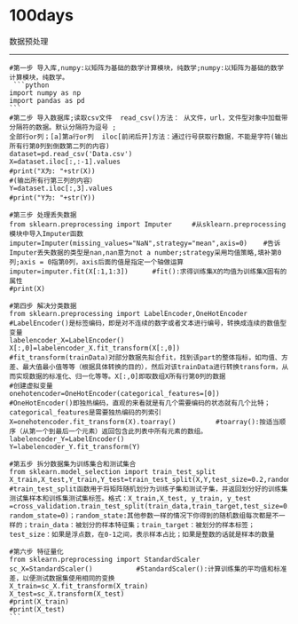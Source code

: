 100days
===========
数据预处理
___________
    #第一步 导入库,numpy:以矩阵为基础的数学计算模块，纯数学;numpy:以矩阵为基础的数学计算模块，纯数学。
     ```python
    import numpy as np          
    import pandas as pd 
    ```     
    #第二步 导入数据库;读取csv文件  read_csv()方法： 从文件，url，文件型对象中加载带分隔符的数据。默认分隔符为逗号 ;  
    全部行or列；[a]第a行or列  iloc[前闭后开]方法：通过行号获取行数据，不能是字符(输出所有行第0列到倒数第二列的内容)
    dataset=pd.read_csv('Data.csv')    
    X=dataset.iloc[:,:-1].values      
    #print("X为: "+str(X))
    #(输出所有行第三列的内容）
    Y=dataset.iloc[:,3].values       
    #print("Y为: "+str(Y))

    #第三步 处理丢失数据
    from sklearn.preprocessing import Imputer     #从sklearn.preprocessing模块中导入Imputer函数
    imputer=Imputer(missing_values="NaN",strategy="mean",axis=0)    #告诉Imputer丢失数据的类型是nan,nan意为not a number;strategy采用均值策略,填补第0列;axis = 0指第0列，axis后面的值是指定一个轴做运算
    imputer=imputer.fit(X[:1,1:3])      #fit():求得训练集X的均值为训练集X固有的属性
    #print(X)

    #第四步 解决分类数据
    from sklearn.preprocessing import LabelEncoder,OneHotEncoder       #LabelEncoder()是标签编码，即是对不连续的数字或者文本进行编号，转换成连续的数值型变量
    labelencoder_X=LabelEncoder()
    X[:,0]=labelencoder_X.fit_transform(X[:,0])          #fit_transform(trainData)对部分数据先拟合fit，找到该part的整体指标，如均值、方差、最大值最小值等等（根据具体转换的目的），然后对该trainData进行转换transform，从而实现数据的标准化、归一化等等。X[:,0]即取数组X所有行第0列的数据
    #创建虚拟变量
    onehotencoder=OneHotEncoder(categorical_features=[0])       #OneHotEncoder()即独热编码，直观的来看就是有几个需要编码的状态就有几个比特；categorical_features是需要独热编码的列索引
    X=onehotencoder.fit_transform(X).toarray()          #toarray():按适当顺序（从第一个到最后一个元素）返回包含此列表中所有元素的数组。
    labelencoder_Y=LabelEncoder()
    Y=labelencoder_Y.fit_transform(Y)

    #第五步 拆分数据集为训练集合和测试集合
    from sklearn.model_selection import train_test_split
    X_train,X_test,Y_train,Y_test=train_test_split(X,Y,test_size=0.2,random_state=0)     #train_test_split函数用于将矩阵随机划分为训练子集和测试子集，并返回划分好的训练集测试集样本和训练集测试集标签。格式：X_train,X_test, y_train, y_test =cross_validation.train_test_split(train_data,train_target,test_size=0.3, random_state=0)；random_state:其他参数一样的情况下你得到的随机数组每次都是不一样的；train_data：被划分的样本特征集；train_target：被划分的样本标签；test_size：如果是浮点数，在0-1之间，表示样本占比；如果是整数的话就是样本的数量

    #第六步 特征量化
    from sklearn.preprocessing import StandardScaler
    sc_X=StandardScaler()           #StandardScaler():计算训练集的平均值和标准差，以便测试数据集使用相同的变换
    X_train=sc_X.fit_transform(X_train)
    X_test=sc_X.transform(X_test)
    #print(X_train)
    #print(X_test)
    ```
